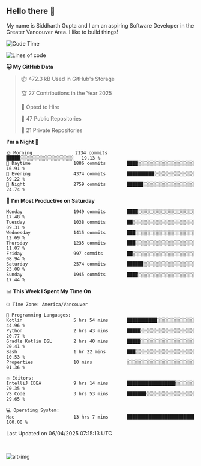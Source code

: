 ## Hello there :wave:

My name is Siddharth Gupta and I am an aspiring Software Developer in the Greater Vancouver Area. I like to build things!

<!-- ![gif](https://github.com/siddg97/siddg97/blob/master/dino.gif) -->

<!--START_SECTION:waka-->
![Code Time](http://img.shields.io/badge/Code%20Time-2%2C064%20hrs%2056%20mins-blue)

![Lines of code](https://img.shields.io/badge/From%20Hello%20World%20I%27ve%20Written-15.7%20million%20lines%20of%20code-blue)

**🐱 My GitHub Data** 

> 📦 472.3 kB Used in GitHub's Storage 
 > 
> 🏆 27 Contributions in the Year 2025
 > 
> 💼 Opted to Hire
 > 
> 📜 47 Public Repositories 
 > 
> 🔑 21 Private Repositories 
 > 
**I'm a Night 🦉** 

```text
🌞 Morning                2134 commits        █████░░░░░░░░░░░░░░░░░░░░   19.13 % 
🌆 Daytime                1886 commits        ████░░░░░░░░░░░░░░░░░░░░░   16.91 % 
🌃 Evening                4374 commits        ██████████░░░░░░░░░░░░░░░   39.22 % 
🌙 Night                  2759 commits        ██████░░░░░░░░░░░░░░░░░░░   24.74 % 
```
📅 **I'm Most Productive on Saturday** 

```text
Monday                   1949 commits        ████░░░░░░░░░░░░░░░░░░░░░   17.48 % 
Tuesday                  1038 commits        ██░░░░░░░░░░░░░░░░░░░░░░░   09.31 % 
Wednesday                1415 commits        ███░░░░░░░░░░░░░░░░░░░░░░   12.69 % 
Thursday                 1235 commits        ███░░░░░░░░░░░░░░░░░░░░░░   11.07 % 
Friday                   997 commits         ██░░░░░░░░░░░░░░░░░░░░░░░   08.94 % 
Saturday                 2574 commits        ██████░░░░░░░░░░░░░░░░░░░   23.08 % 
Sunday                   1945 commits        ████░░░░░░░░░░░░░░░░░░░░░   17.44 % 
```


📊 **This Week I Spent My Time On** 

```text
🕑︎ Time Zone: America/Vancouver

💬 Programming Languages: 
Kotlin                   5 hrs 54 mins       ███████████░░░░░░░░░░░░░░   44.96 % 
Python                   2 hrs 43 mins       █████░░░░░░░░░░░░░░░░░░░░   20.77 % 
Gradle Kotlin DSL        2 hrs 40 mins       █████░░░░░░░░░░░░░░░░░░░░   20.41 % 
Bash                     1 hr 22 mins        ███░░░░░░░░░░░░░░░░░░░░░░   10.53 % 
Properties               10 mins             ░░░░░░░░░░░░░░░░░░░░░░░░░   01.36 % 

🔥 Editors: 
IntelliJ IDEA            9 hrs 14 mins       ██████████████████░░░░░░░   70.35 % 
VS Code                  3 hrs 53 mins       ███████░░░░░░░░░░░░░░░░░░   29.65 % 

💻 Operating System: 
Mac                      13 hrs 7 mins       █████████████████████████   100.00 % 
```


 Last Updated on 06/04/2025 07:15:13 UTC
<!--END_SECTION:waka-->

<br>

![alt-img](https://github-readme-stats.vercel.app/api?username=siddg97&count_private=true&theme=nightowl&show_icons=true)

